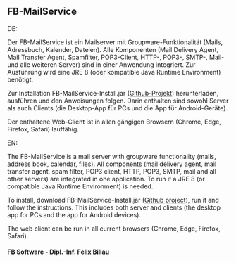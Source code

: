 ## FB-MailService

DE:

Der FB-MailService ist ein Mailserver mit Groupware-Funktionalität (Mails, Adressbuch, Kalender, Dateien). Alle Komponenten (Mail Delivery Agent, Mail Transfer Agent, Spamfilter, POP3-Client, HTTP-, POP3-, SMTP-, Mail- und alle weiteren Server) sind in einer Anwendung integriert. Zur Ausführung wird eine JRE 8 (oder kompatible Java Runtime Environment) benötigt.

Zur Installation FB-MailService-Install.jar ([Github-Projekt](https://github.com/fbsoftware-stuttgart/FB-MailService)) herunterladen, ausführen und den Anweisungen folgen. Darin enthalten sind sowohl Server als auch Clients (die Desktop-App für PCs und die App für Android-Geräte).

Der enthaltene Web-Client ist in allen gängigen Browsern (Chrome, Edge, Firefox, Safari) lauffähig.

EN:

The FB-MailService is a mail server with groupware functionality (mails, address book, calendar, files). All components (mail delivery agent, mail transfer agent, spam filter, POP3 client, HTTP, POP3, SMTP, mail and all other servers) are integrated in one application. To run it a JRE 8 (or compatible Java Runtime Environment) is needed.

To install, download FB-MailService-Install.jar ([Github project](https://github.com/fbsoftware-stuttgart/FB-MailService)), run it and follow the instructions. This includes both server and clients (the desktop app for PCs and the app for Android devices).

The web client can be run in all current browsers (Chrome, Edge, Firefox, Safari).




#### FB Software - Dipl.-Inf. Felix Billau
